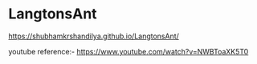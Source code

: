 # LangtonsAnt

 https://shubhamkrshandilya.github.io/LangtonsAnt/
 
 youtube reference:- https://www.youtube.com/watch?v=NWBToaXK5T0
